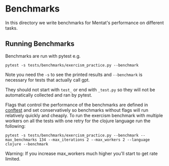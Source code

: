 # Benchmarks

In this directory we write benchmarks for Mentat's performance on different tasks.

## Running Benchmarks

Benchmarks are run with pytest e.g.
```
pytest -s tests/benchmarks/exercism_practice.py --benchmark
```
Note you need the `-s` to see the printed results and `--benchmark` is necessary for tests that actually call gpt.

They should not start with `test_` or end with `_test.py` so they will not be automatically collected and ran by pytest.

Flags that control the performance of the benchmarks are defined in [conftest](/conftest.py) and set conservatively so benchmarks without flags will run relatively quickly and cheaply. To run the exercism benchmark with multiple workers on all the tests with one retry for the clojure language run the following:
```
pytest -s tests/benchmarks/exercism_practice.py --benchmark --max_benchmarks 134 --max_iterations 2 --max_workers 2 --language clojure --benchmark
```

Warning: If you increase max_workers much higher you'll start to get rate limited.
